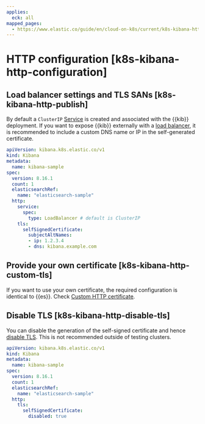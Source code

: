 ```yaml
---
applies:
  eck: all
mapped_pages:
  - https://www.elastic.co/guide/en/cloud-on-k8s/current/k8s-kibana-http-configuration.html
---
```


# HTTP configuration [k8s-kibana-http-configuration]

## Load balancer settings and TLS SANs [k8s-kibana-http-publish]

By default a `ClusterIP` [Service](https://kubernetes.io/docs/concepts/services-networking/service/) is created and associated with the {{kib}} deployment. If you want to expose {{kib}} externally with a [load balancer](https://kubernetes.io/docs/concepts/services-networking/service/#loadbalancer), it is recommended to include a custom DNS name or IP in the self-generated certificate.

```yaml
apiVersion: kibana.k8s.elastic.co/v1
kind: Kibana
metadata:
  name: kibana-sample
spec:
  version: 8.16.1
  count: 1
  elasticsearchRef:
    name: "elasticsearch-sample"
  http:
    service:
      spec:
        type: LoadBalancer # default is ClusterIP
    tls:
      selfSignedCertificate:
        subjectAltNames:
        - ip: 1.2.3.4
        - dns: kibana.example.com
```


## Provide your own certificate [k8s-kibana-http-custom-tls]

If you want to use your own certificate, the required configuration is identical to {{es}}. Check [Custom HTTP certificate](../../security/secure-http-communications.md).


## Disable TLS [k8s-kibana-http-disable-tls]

You can disable the generation of the self-signed certificate and hence [disable TLS](/deploy-manage/security/secure-your-cluster-deployment.md). This is not recommended outside of testing clusters.

```yaml
apiVersion: kibana.k8s.elastic.co/v1
kind: Kibana
metadata:
  name: kibana-sample
spec:
  version: 8.16.1
  count: 1
  elasticsearchRef:
    name: "elasticsearch-sample"
  http:
    tls:
      selfSignedCertificate:
        disabled: true
```


